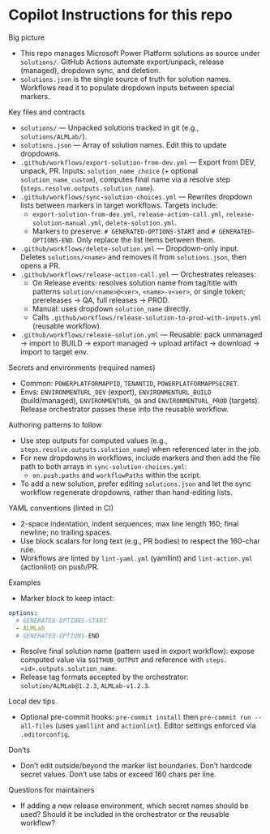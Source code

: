 # Copilot Instructions for this repo

Big picture
- This repo manages Microsoft Power Platform solutions as source under `solutions/`. GitHub Actions automate export/unpack, release (managed), dropdown sync, and deletion.
- `solutions.json` is the single source of truth for solution names. Workflows read it to populate dropdown inputs between special markers.

Key files and contracts
- `solutions/` — Unpacked solutions tracked in git (e.g., `solutions/ALMLab/`).
- `solutions.json` — Array of solution names. Edit this to update dropdowns.
- `.github/workflows/export-solution-from-dev.yml` — Export from DEV, unpack, PR. Inputs: `solution_name_choice` (+ optional `solution_name_custom`), computes final name via a resolve step (`steps.resolve.outputs.solution_name`).
- `.github/workflows/sync-solution-choices.yml` — Rewrites dropdown lists between markers in target workflows. Targets include:
  - `export-solution-from-dev.yml`, `release-action-call.yml`, `release-solution-manual.yml`, `delete-solution.yml`.
  - Markers to preserve: `# GENERATED-OPTIONS-START` and `# GENERATED-OPTIONS-END`. Only replace the list items between them.
- `.github/workflows/delete-solution.yml` — Dropdown-only input. Deletes `solutions/<name>` and removes it from `solutions.json`, then opens a PR.
- `.github/workflows/release-action-call.yml` — Orchestrates releases:
  - On Release events: resolves solution name from tag/title with patterns `solution/<name>@<ver>`, `<name>-v<ver>`, or single token; prereleases → QA, full releases → PROD.
  - Manual: uses dropdown `solution_name` directly.
  - Calls `.github/workflows/release-solution-to-prod-with-inputs.yml` (reusable workflow).
- `.github/workflows/release-solution.yml` — Reusable: pack unmanaged → import to BUILD → export managed → upload artifact → download → import to target env.

Secrets and environments (required names)
- Common: `POWERPLATFORMAPPID`, `TENANTID`, `POWERPLATFORMAPPSECRET`.
- Envs: `ENVIRONMENTURL_DEV` (export), `ENVIRONMENTURL_BUILD` (build/managed), `ENVIRONMENTURL_QA` and `ENVIRONMENTURL_PROD` (targets). Release orchestrator passes these into the reusable workflow.

Authoring patterns to follow
- Use step outputs for computed values (e.g., `steps.resolve.outputs.solution_name`) when referenced later in the job.
- For new dropdowns in workflows, include markers and then add the file path to both arrays in `sync-solution-choices.yml`:
  - `on.push.paths` and `workflowPaths` within the script.
- To add a new solution, prefer editing `solutions.json` and let the sync workflow regenerate dropdowns, rather than hand-editing lists.

 YAML conventions (linted in CI)
 - 2-space indentation, indent sequences; max line length 160; final newline; no trailing spaces.
 - Use block scalars for long text (e.g., PR bodies) to respect the 160-char rule.
 - Workflows are linted by `lint-yaml.yml` (yamllint) and `lint-action.yml` (actionlint) on push/PR.

 Examples
 - Marker block to keep intact:
  ```yaml
  options:
    # GENERATED-OPTIONS-START
    - ALMLab
    # GENERATED-OPTIONS-END
  ```
- Resolve final solution name (pattern used in export workflow): expose computed value via `$GITHUB_OUTPUT` and reference with `steps.<id>.outputs.solution_name`.
- Release tag formats accepted by the orchestrator: `solution/ALMLab@1.2.3`, `ALMLab-v1.2.3`.

Local dev tips
- Optional pre-commit hooks: `pre-commit install` then `pre-commit run --all-files` (uses `yamllint` and `actionlint`). Editor settings enforced via `.editorconfig`.

Don’ts
- Don’t edit outside/beyond the marker list boundaries. Don’t hardcode secret values. Don’t use tabs or exceed 160 chars per line.

Questions for maintainers
- If adding a new release environment, which secret names should be used? Should it be included in the orchestrator or the reusable workflow?
